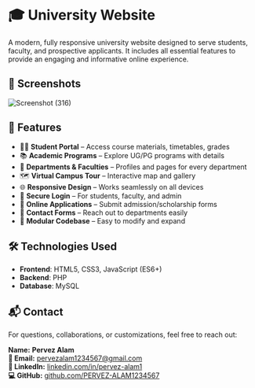 # 🎓 University Website

A modern, fully responsive university website designed to serve students, faculty, and prospective applicants. It includes all essential features to provide an engaging and informative online experience.

## 📸 Screenshots

![Screenshot (316)](https://github.com/user-attachments/assets/8981036e-9319-4ed8-9e8e-cbc88b343eb4)

## 🚀 Features

- 🧑‍🎓 **Student Portal** – Access course materials, timetables, grades  
- 📚 **Academic Programs** – Explore UG/PG programs with details  
- 🏫 **Departments & Faculties** – Profiles and pages for every department  
- 🗺️ **Virtual Campus Tour** – Interactive map and gallery  
- 🌐 **Responsive Design** – Works seamlessly on all devices  
- 🔐 **Secure Login** – For students, faculty, and admin  
- 📄 **Online Applications** – Submit admission/scholarship forms  
- 📧 **Contact Forms** – Reach out to departments easily    
- 🧩 **Modular Codebase** – Easy to modify and expand

## 🛠️ Technologies Used

- **Frontend**: HTML5, CSS3, JavaScript (ES6+)  
- **Backend**: PHP  
- **Database**: MySQL

## 📬 Contact

For questions, collaborations, or customizations, feel free to reach out:

**Name:** **Pervez Alam**   
**📧 Email:** [pervezalam1234567@gmail.com](mailto:pervezalam1234567@gmail.com)  
**🔗 LinkedIn:** [linkedin.com/in/pervez-alam1](http://www.linkedin.com/in/pervez-alam1)  
**💻 GitHub:** [github.com/PERVEZ-ALAM1234567](https://github.com/PERVEZ-ALAM1234567)
